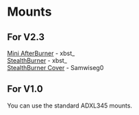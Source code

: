 # Mounts
## For V2.3
[Mini AfterBurner](./V2.3/MiniAB.stl) - xbst_
<br>[StealthBurner](./V2.3/StealthBurner.stl) - xbst_
<br>[StealthBurner Cover](./V2.3/SB_cover.stl) - Samwiseg0
<br>
## For V1.0
You can use the standard ADXL345 mounts.
